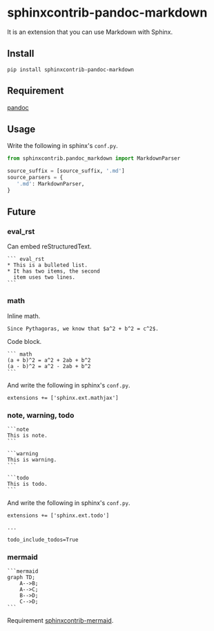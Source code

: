 sphinxcontrib-pandoc-markdown
=============================

It is an extension that you can use Markdown with Sphinx.


## Install

```
pip install sphinxcontrib-pandoc-markdown
```

## Requirement

[pandoc](http://pandoc.org/)


## Usage

Write the following in sphinx's `conf.py`.

```python
from sphinxcontrib.pandoc_markdown import MarkdownParser

source_suffix = [source_suffix, '.md']
source_parsers = {
   '.md': MarkdownParser,
}
```

## Future

### eval_rst
Can embed reStructuredText.

````
``` eval_rst
* This is a bulleted list.
* It has two items, the second
  item uses two lines.
```
````

### math

Inline math.
```
Since Pythagoras, we know that $a^2 + b^2 = c^2$.
```

Code block.

````
``` math
(a + b)^2 = a^2 + 2ab + b^2
(a - b)^2 = a^2 - 2ab + b^2
```
````

And write the following in sphinx's `conf.py`.

```
extensions += ['sphinx.ext.mathjax']
```

### note, warning, todo

````
```note
This is note.
```

```warning
This is warning.
```

```todo
This is todo.
```
````

And write the following in sphinx's `conf.py`.

```
extensions += ['sphinx.ext.todo']

...

todo_include_todos=True
```

### mermaid

````
```mermaid
graph TD;
    A-->B;
    A-->C;
    B-->D;
    C-->D;
```
````

Requirement [sphinxcontrib-mermaid](https://github.com/mgaitan/sphinxcontrib-mermaid).
